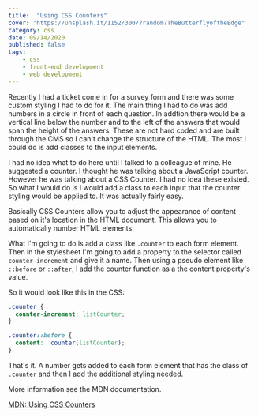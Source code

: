 ```yaml
---
title:  "Using CSS Counters" 
cover: "https://unsplash.it/1152/300/?random?TheButterflyoftheEdge"
category: css
date: 09/14/2020
published: false
tags:
    - css
    - front-end development
    - web development
---
```


Recently I had a ticket come in for a survey form and there was some custom styling I had to do for it. The main thing I had to do was add numbers in a circle in front of each question. In addtion there would be a vertical line below the number and to the left of the answers that would span the height of the answers. These are not hard coded and are built through the CMS so I can't change the structure of the HTML. The most I could do is add classes to the input elements.

I had no idea what to do here until I talked to a colleague of mine. He suggested a counter. I thought he was talking about a JavaScript counter. However he was talking about a CSS Counter. I had no idea these existed. So what I would do is I would add a class to each input that the counter styling would be applied to. It was actually fairly easy. 

Basically CSS Counters allow you to adjust the appearance of content based on it's location in the HTML document. This allows you to automatically number HTML elements.

What I'm going to do is add a class like ```.counter``` to each form element. Then in the stylesheet I'm going to add a property to the selector called ```counter-increment``` and give it a name. Then using a pseudo element like ```::before``` or ```::after```, I add the counter function as a the content property's value.

So it would look like this in the CSS:

``` css
.counter {
  counter-increment: listCounter;
}

.counter::before {
  content:  counter(listCounter);
}
```

That's it. A number gets added to each form element that has the class of ```.counter``` and then I add the additional styling needed. 

More information see the MDN documentation.

[MDN: Using CSS Counters](https://developer.mozilla.org/en-US/docs/Web/CSS/CSS_Lists_and_Counters/Using_CSS_counters)